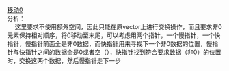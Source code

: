[移动0](https://leetcode-cn.com/problems/move-zeroes/)    
分析：   
&emsp; 这里要求不使用额外空间，因此只能在原vector上进行交换操作，而且要求非0元素保持相对顺序，将0移动至末尾，可以考虑用两个指针，一个慢指针，一个快指针，慢指针前面全是非0数据，而快指针用来寻找下一个非0数据的位置，慢指针与快指针之间的数据全是0或者空（），快指针找到符合要求数据（非0）的位置时，交换这两个数据，然后慢指针走下一步
